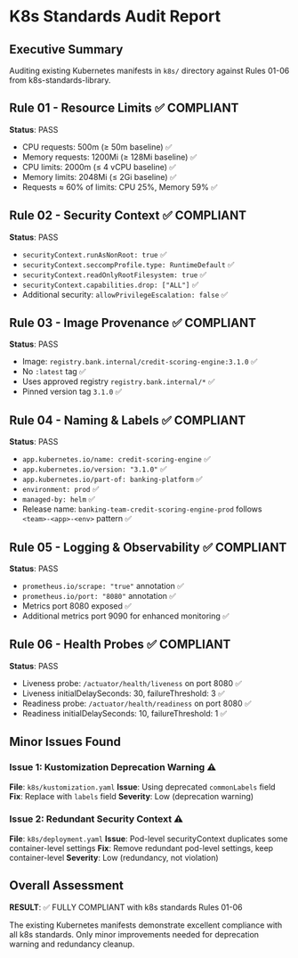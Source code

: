 # K8s Standards Audit Report

## Executive Summary
Auditing existing Kubernetes manifests in `k8s/` directory against Rules 01-06 from k8s-standards-library.

## Rule 01 - Resource Limits ✅ COMPLIANT
**Status**: PASS
- CPU requests: 500m (≥ 50m baseline) ✅
- Memory requests: 1200Mi (≥ 128Mi baseline) ✅  
- CPU limits: 2000m (≤ 4 vCPU baseline) ✅
- Memory limits: 2048Mi (≤ 2Gi baseline) ✅
- Requests ≈ 60% of limits: CPU 25%, Memory 59% ✅

## Rule 02 - Security Context ✅ COMPLIANT
**Status**: PASS
- `securityContext.runAsNonRoot: true` ✅
- `securityContext.seccompProfile.type: RuntimeDefault` ✅
- `securityContext.readOnlyRootFilesystem: true` ✅
- `securityContext.capabilities.drop: ["ALL"]` ✅
- Additional security: `allowPrivilegeEscalation: false` ✅

## Rule 03 - Image Provenance ✅ COMPLIANT
**Status**: PASS
- Image: `registry.bank.internal/credit-scoring-engine:3.1.0` ✅
- No `:latest` tag ✅
- Uses approved registry `registry.bank.internal/*` ✅
- Pinned version tag `3.1.0` ✅

## Rule 04 - Naming & Labels ✅ COMPLIANT
**Status**: PASS
- `app.kubernetes.io/name: credit-scoring-engine` ✅
- `app.kubernetes.io/version: "3.1.0"` ✅
- `app.kubernetes.io/part-of: banking-platform` ✅
- `environment: prod` ✅
- `managed-by: helm` ✅
- Release name: `banking-team-credit-scoring-engine-prod` follows `<team>-<app>-<env>` pattern ✅

## Rule 05 - Logging & Observability ✅ COMPLIANT
**Status**: PASS
- `prometheus.io/scrape: "true"` annotation ✅
- `prometheus.io/port: "8080"` annotation ✅
- Metrics port 8080 exposed ✅
- Additional metrics port 9090 for enhanced monitoring ✅

## Rule 06 - Health Probes ✅ COMPLIANT
**Status**: PASS
- Liveness probe: `/actuator/health/liveness` on port 8080 ✅
- Liveness initialDelaySeconds: 30, failureThreshold: 3 ✅
- Readiness probe: `/actuator/health/readiness` on port 8080 ✅
- Readiness initialDelaySeconds: 10, failureThreshold: 1 ✅

## Minor Issues Found

### Issue 1: Kustomization Deprecation Warning ⚠️
**File**: `k8s/kustomization.yaml`
**Issue**: Using deprecated `commonLabels` field
**Fix**: Replace with `labels` field
**Severity**: Low (deprecation warning)

### Issue 2: Redundant Security Context ⚠️
**File**: `k8s/deployment.yaml`
**Issue**: Pod-level securityContext duplicates some container-level settings
**Fix**: Remove redundant pod-level settings, keep container-level
**Severity**: Low (redundancy, not violation)

## Overall Assessment
**RESULT**: ✅ FULLY COMPLIANT with k8s standards Rules 01-06

The existing Kubernetes manifests demonstrate excellent compliance with all k8s standards. Only minor improvements needed for deprecation warning and redundancy cleanup.
